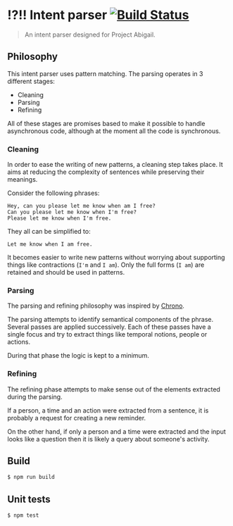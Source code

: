 # :interrobang::bangbang: Intent parser [![Build Status](https://travis-ci.org/project-abigail/intent-parser.svg?branch=master)](https://travis-ci.org/project-abigail/intent-parser)

> An intent parser designed for Project Abigail.

## Philosophy

This intent parser uses pattern matching. The parsing operates in 3 
different stages:

* Cleaning
* Parsing
* Refining

All of these stages are promises based to make it possible to handle 
asynchronous code, although at the moment all the code is synchronous.

### Cleaning

In order to ease the writing of new patterns, a cleaning step takes place. It 
aims at reducing the complexity of sentences while preserving their meanings.

Consider the following phrases:
```
Hey, can you please let me know when am I free?
Can you please let me know when I'm free?
Please let me know when I'm free.
```

They all can be simplified to:
```
Let me know when I am free.
```

It becomes easier to write new patterns without worrying about supporting 
things like contractions (`I'm` and `I am`). Only the full forms (`I am`) are 
retained and should be used in patterns.

### Parsing

The parsing and refining philosophy was inspired by [Chrono](https://github.com/wanasit/chrono).

The parsing attempts to identify semantical components of the phrase. Several 
passes are applied successively. Each of these passes have a single focus and 
try to extract things like temporal notions, people or actions.

During that phase the logic is kept to a minimum.

### Refining

The refining phase attempts to make sense out of the elements extracted during 
the parsing.

If a person, a time and an action were extracted from a sentence, it is probably
a request for creating a new reminder.

On the other hand, if only a person and a time were extracted and the input 
looks like a question then it is likely a query about someone's activity.

## Build

```bash
$ npm run build
```

## Unit tests

```bash
$ npm test
```
